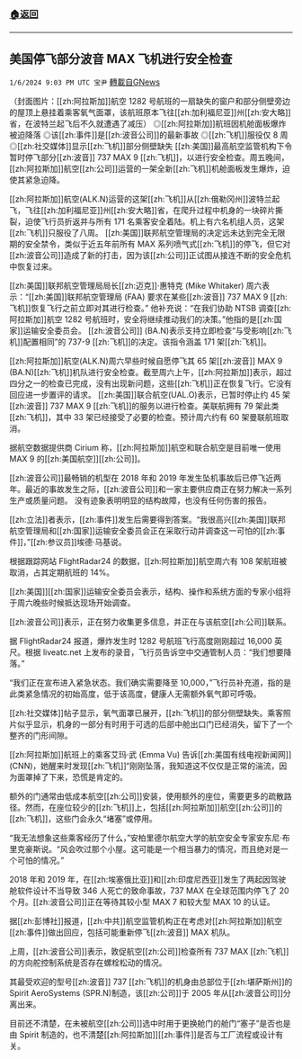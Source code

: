 ###  [:house:返回](README.md)
---


## 美国停飞部分波音 MAX 飞机进行安全检查
`1/6/2024 9:03 PM UTC 宝尹` [轉載自GNews](https://gnews.org/articles/2191761)

（封面图片：[[zh:阿拉斯加]]航空 1282 号航班的一扇缺失的窗户和部分侧壁旁边的屋顶上悬挂着乘客氧气面罩，该航班原本飞往[[zh:加利福尼亚]]州[[zh:安大略]]省，在波特兰起飞后不久就遭遇了减压）
◎[[zh:阿拉斯加]]航班因机舱面板爆炸被迫降落
◎该[[zh:事件]]是[[zh:波音公司]]的最新事故
◎[[zh:飞机]]服役仅 8 周
◎[[zh:社交媒体]]显示[[zh:飞机]]部分侧壁缺失
[[zh:美国]]最高航空监管机构下令暂时停飞部分[[zh:波音]] 737 MAX 9 [[zh:飞机]]，以进行安全检查。周五晚间，[[zh:阿拉斯加]]航空[[zh:公司]]运营的一架全新[[zh:飞机]]机舱面板发生爆炸，迫使其紧急迫降。

[[zh:阿拉斯加]]航空(ALK.N)运营的这架[[zh:飞机]]从[[zh:俄勒冈州]]波特兰起飞，飞往[[zh:加利福尼亚]]州[[zh:安大略]]省，在爬升过程中机身的一块碎片撕裂，迫使飞行员折返并与所有 171 名乘客安全着陆。机上有六名机组人员，这架[[zh:飞机]]只服役了八周。
[[zh:美国]]联邦航空管理局的决定远未达到完全无限期的安全禁令，类似于近五年前所有 MAX 系列喷气式[[zh:飞机]]的停飞，但它对[[zh:波音公司]]造成了新的打击，因为该[[zh:公司]]正试图从接连不断的安全危机中恢复过来。

[[zh:美国]]联邦航空管理局局长[[zh:迈克]]·惠特克 (Mike Whitaker) 周六表示：“[[zh:美国]]联邦航空管理局 (FAA) 要求在某些[[zh:波音]] 737 MAX 9 [[zh:飞机]]恢复飞行之前立即对其进行检查。” 他补充说：“在我们协助 NTSB 调查[[zh:阿拉斯加]]航空 1282 号航班时，安全将继续推动我们的决策。”他指的是[[zh:国家]]运输安全委员会。
[[zh:波音公司]] (BA.N)表示支持立即检查“与受影响[[zh:飞机]]配置相同”的 737-9 [[zh:飞机]]的决定。该指令涵盖 171 架[[zh:飞机]]。

[[zh:阿拉斯加]]航空(ALK.N)周六早些时候自愿停飞其 65 架[[zh:波音]] MAX 9 (BA.N)[[zh:飞机]]机队进行安全检查。截至周六上午，[[zh:阿拉斯加]]表示，超过四分之一的检查已完成，没有出现新问题，这些[[zh:飞机]]正在恢复飞行。它没有回应进一步置评的请求。
[[zh:美国]]联合航空(UAL.O)表示，已暂时停止约 45 架[[zh:波音]] 737 MAX 9 [[zh:飞机]]的服务以进行检查。美联航拥有 79 架此类[[zh:飞机]]，其中 33 架已经接受了必要的检查。预计周六约有 60 架曼联航班取消。

据航空数据提供商 Cirium 称，[[zh:阿拉斯加]]航空和联合航空是目前唯一使用 MAX 9 的[[zh:美国航空]][[zh:公司]]。

[[zh:波音公司]]最畅销的机型在 2018 年和 2019 年发生坠机事故后已停飞近两年。最近的事故发生之际，[[zh:波音公司]]和一家主要供应商正在努力解决一系列生产或质量问题。
没有迹象表明明显的结构故障，也没有任何伤害的报告。

[[zh:立法]]者表示，[[zh:事件]]发生后需要得到答案。“我很高兴[[zh:美国]]联邦航空管理局和[[zh:国家]]运输安全委员会正在采取行动并调查这一可怕的[[zh:事件]]，”[[zh:参议员]]埃德·马基说。

根据跟踪网站 FlightRadar24 的数据，[[zh:阿拉斯加]]航空周六有 108 架航班被取消，占其定期航班的 14%。

[[zh:美国]][[zh:国家]]运输安全委员会表示，结构、操作和系统方面的专家小组将于周六晚些时候抵达现场开始调查。

[[zh:波音公司]]表示，正在努力收集更多信息，并正在与该航空[[zh:公司]]联系。

据 FlightRadar24 报道，爆炸发生时 1282 号航班飞行高度刚刚超过 16,000 英尺。根据 liveatc.net 上发布的录音，飞行员告诉空中交通管制人员：“我们想要降落。”

“我们正在宣布进入紧急状态。我们确实需要降至 10,000，”飞行员补充道，指的是此类紧急情况的初始高度，低于该高度，健康人无需额外氧气即可呼吸。

[[zh:社交媒体]]帖子显示，氧气面罩已展开，[[zh:飞机]]的部分侧壁缺失。乘客照片似乎显示，机身的一部分有时用于可选的后部中舱出口门已经消失，留下了一个整齐的门形间隙。

[[zh:阿拉斯加]]航班上的乘客艾玛·武 (Emma Vu) 告诉[[zh:美国有线电视新闻网]] (CNN)，她醒来时发现[[zh:飞机]]“刚刚坠落，我知道这不仅仅是正常的湍流，因为面罩掉了下来，恐慌是肯定的。

额外的门通常由低成本航空[[zh:公司]]安装，使用额外的座位，需要更多的疏散路径。然而，在座位较少的[[zh:飞机]]上，包括[[zh:阿拉斯加]]航空[[zh:公司]]的[[zh:飞机]]，这些门会永久“堵塞”或停用。

“我无法想象这些乘客经历了什么，”安柏里德尔航空大学的航空安全专家安东尼·布里克豪斯说。“风会吹过那个小屋。这可能是一个相当暴力的情况，而且绝对是一个可怕的情况。”

2018 年和 2019 年，在[[zh:埃塞俄比亚]]和[[zh:印度尼西亚]]发生了两起因驾驶舱软件设计不当导致 346 人死亡的致命事故，737 MAX 在全球范围内停飞了 20 个月。[[zh:波音公司]]正在等待其较小型 MAX 7 和较大型 MAX 10 的认证。

据[[zh:彭博社]]报道，[[zh:中共]]航空监管机构正在考虑对[[zh:阿拉斯加]]航空[[zh:事件]]做出回应，包括可能重新停飞[[zh:波音]] MAX 机队。

上周，[[zh:波音公司]]表示，敦促航空[[zh:公司]]检查所有 737 MAX [[zh:飞机]]的方向舵控制系统是否存在螺栓松动的情况。

其最受欢迎的型号[[zh:波音]] 737 [[zh:飞机]]的机身由总部位于[[zh:堪萨斯州]]的 Spirit AeroSystems (SPR.N)制造，该[[zh:公司]]于 2005 年从[[zh:波音公司]]分离出来。

目前还不清楚，在未被航空[[zh:公司]]选中时用于更换舱门的舱门“塞子”是否也是由 Spirit 制造的，也不清楚[[zh:阿拉斯加]][[zh:事件]]是否与工厂流程或设计有关。




